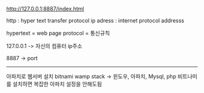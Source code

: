 http://127.0.0.1:8887/index.html

http : hyper text transfer protocol
ip adress : internet protocol addresss

hypertext = web page
protocol = 통신규칙

127.0.0.1 ->  자신의 컴퓨터 ip주소

8887 -> port

---
아파치로 웹서버 설치
bitnami wamp stack -> 윈도우, 아파치, Mysql, php
비트나미를 설치하면  복잡한 아파치 설정을 안해도됨